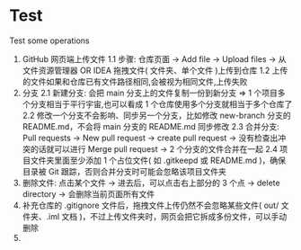 # Test
Test some operations

1. GitHub 网页端上传文件
   1.1 步骤: 仓库页面 → Add file → Upload files → 从文件资源管理器 OR IDEA 拖拽文件( 文件夹、单个文件 )上传到仓库
   1.2 上传的文件如果和仓库已有文件路径相同,会被视为相同文件,上传失败
2. 分支
   2.1 新建分支: 会把 main 分支上的文件复制一份到新分支 => 1 个项目多个分支相当于平行宇宙,也可以看成 1 个仓库使用多个分支就相当于多个仓库了
   2.2 修改一个分支不会影响、同步另一个分支，比如修改 new-branch 分支的 README.md，不会将 main 分支的 README.md 同步修改
   2.3 合并分支: Pull requests → New pull request → create pull request → 没有检查出冲突的话就可以进行 Merge pull request → 2 个分支的文件合并在一起
   2.4 项目文件夹里面至少添加 1 个占位文件( 如 .gitkeepd 或 README.md )，确保目录被 Git 跟踪，否则合并分支时可能会忽略该项目文件夹
4. 删除文件: 点击某个文件 → 进去后，可以点击右上部分的 3 个点 → delete directory → 会删除当前页面所有文件
5. 补充仓库的 .gitignore 文件后，拖拽文件上传仍然不会忽略某些文件( out/ 文件夹、.iml 文档 )，不过上传文件夹时，网页会把它拆成多份文件，可以手动删除
6. 
   
